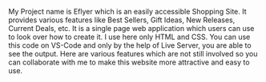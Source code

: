 My Project name is Eflyer which is an easily accessible Shopping Site. It provides various features like Best Sellers, Gift Ideas, New Releases, Current Deals, etc. It is a single page web application which users can use to look over how to create it. I use here only HTML and CSS. You can use this code on VS-Code and only by the help of Live Server, you are able to see the output.
Here are various features which are not still involved so you can collaborate with me to make this website more attractive and easy to use. 
